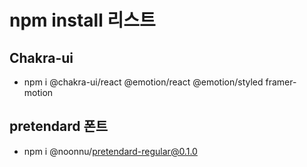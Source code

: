 # npm install 리스트

## Chakra-ui

- npm i @chakra-ui/react @emotion/react @emotion/styled framer-motion

## pretendard 폰트

- npm i @noonnu/pretendard-regular@0.1.0
